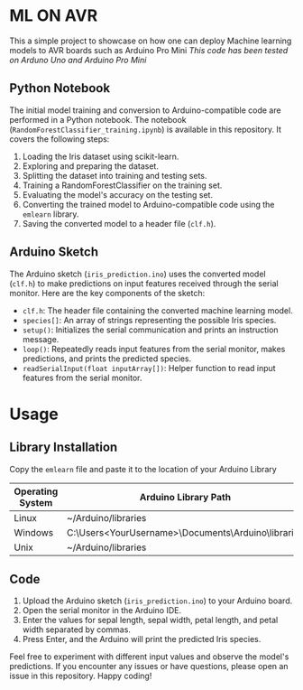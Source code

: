 # ML ON AVR
This a simple project to showcase on how one can deploy Machine learning models to AVR boards such as Arduino Pro Mini
*This code has been tested on Arduno Uno and Arduino Pro Mini*
## Python Notebook

The initial model training and conversion to Arduino-compatible code are performed in a Python notebook. The notebook (`RandomForestClassifier_training.ipynb`) is available in this repository. It covers the following steps:

1. Loading the Iris dataset using scikit-learn.
2. Exploring and preparing the dataset.
3. Splitting the dataset into training and testing sets.
4. Training a RandomForestClassifier on the training set.
5. Evaluating the model's accuracy on the testing set.
6. Converting the trained model to Arduino-compatible code using the `emlearn` library.
7. Saving the converted model to a header file (`clf.h`).

## Arduino Sketch

The Arduino sketch (`iris_prediction.ino`) uses the converted model (`clf.h`) to make predictions on input features received through the serial monitor. Here are the key components of the sketch:

- `clf.h`: The header file containing the converted machine learning model.
- `species[]`: An array of strings representing the possible Iris species.
- `setup()`: Initializes the serial communication and prints an instruction message.
- `loop()`: Repeatedly reads input features from the serial monitor, makes predictions, and prints the predicted species.
- `readSerialInput(float inputArray[])`: Helper function to read input features from the serial monitor.

# Usage

## Library Installation
Copy the `emlearn` file and paste it to the location of your Arduino Library

| Operating System | Arduino Library Path                       |
| ---------------- | ------------------------------------------ |
| Linux            | ~/Arduino/libraries                        |
| Windows          | C:\Users\<YourUsername>\Documents\Arduino\libraries |
| Unix             | ~/Arduino/libraries                        |

## Code
1. Upload the Arduino sketch (`iris_prediction.ino`) to your Arduino board.
2. Open the serial monitor in the Arduino IDE.
3. Enter the values for sepal length, sepal width, petal length, and petal width separated by commas.
4. Press Enter, and the Arduino will print the predicted Iris species.

Feel free to experiment with different input values and observe the model's predictions. If you encounter any issues or have questions, please open an issue in this repository. Happy coding!
